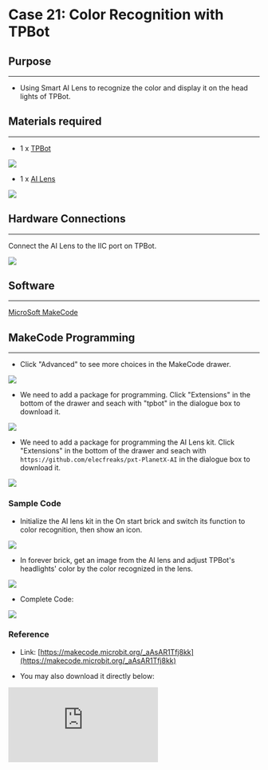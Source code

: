 # Case 21: Color Recognition with TPBot

## Purpose
---
- Using Smart AI Lens to recognize the color and display it on the head lights of TPBot.

## Materials required
---

- 1 x [TPBot](https://www.elecfreaks.com/tpbot.html)

![](./images/TPBot_tianpeng_case_20_01.png)

- 1 x  [AI Lens](https://www.elecfreaks.com/elecfreaks-smart-ai-lens-kit.html)

![](./images/TPBot_tianpeng_case_20_02.png)

## Hardware Connections
---
Connect the AI Lens to the IIC port on TPBot.

![](./images/TPBot_tianpeng_case_20_03.png)

## Software
---

[MicroSoft MakeCode](https://makecode.microbit.org/#)


## MakeCode Programming
---


- Click "Advanced" to see more choices in the MakeCode drawer.

![](./images/TPBot_tianpeng_case_20_04.png)

- We need to add a package for programming. Click "Extensions" in the bottom of the drawer and seach with "tpbot" in the dialogue box to download it.

![](./images/TPBot_tianpeng_case_20_05.png)

- We need to add a package for programming the AI Lens kit. Click "Extensions" in the bottom of the drawer and seach with `https://github.com/elecfreaks/pxt-PlanetX-AI` in the dialogue box to download it.

![](./images/TPBot_tianpeng_case_20_06.png)



### Sample Code

- Initialize the AI lens kit in the On start brick and switch its function to color recognition, then show an icon.

![](./images/TPBot_tianpeng_case_21_07.png)

- In forever brick, get an image from the AI lens and adjust TPBot's headlights' color by the color recognized in the lens.

![](./images/TPBot_tianpeng_case_21_08.png)

- Complete Code:

![](./images/TPBot_tianpeng_case_21_09.png)



### Reference
- Link: [https://makecode.microbit.org/_aAsAR1Tfj8kk](https://makecode.microbit.org/_aAsAR1Tfj8kk)

- You may also download it directly below:

<div
    style={{
        position: 'relative',
        paddingBottom: '60%',
        overflow: 'hidden',
    }}
>
    <iframe
        src="https://makecode.microbit.org/_aAsAR1Tfj8kk"
        frameborder="0"
        sandbox="allow-popups allow-forms allow-scripts allow-same-origin"
        style={{
            position: 'absolute',
            width: '100%',
            height: '100%',
        }}
    />
</div>

## Python Programming
---

Add TPBot extension: [https://www.elecfreaks.com/learn-cn/microbitKit/TPbot_tianpeng/TPbot-python.html](https://www.elecfreaks.com/learn-cn/microbitKit/TPbot_tianpeng/TPbot-python.html)

Add AI Lens extension: [https://www.elecfreaks.com/learn-cn/microbitplanetX/ai/Plant-X-EF05035-python.html](https://www.elecfreaks.com/learn-cn/microbitplanetX/ai/Plant-X-EF05035-python.html)

### Code

```
from microbit import *
from AILens import *
from TPBot import *

tp = TPBOT()
ai = AILENS()
# Set the function of AI Lens in color recognition
ai.switch_function(Color)
tp.set_motors_speed(40,40)
while True:
    #  Get an image
    ai.get_image()
    if (ai.get_color_type() == "Blue"):
        tp.set_car_light(0, 0, 255)
        tp.set_car_light(0, 0, 255)
    if (ai.get_color_type() == "Red"):
        tp.set_car_light(255, 0, 0)
        tp.set_car_light(255, 0, 0)
    if (ai.get_color_type() == "Green"):
        tp.set_car_light(0, 255, 0)
        tp.set_car_light(0, 255, 0)
    if (ai.get_color_type() == "Yellow"):
        tp.set_car_light(255, 255, 0)
        tp.set_car_light(255, 255, 0)
```

### Result

The TPBot drives forward,
If the blue card is recognized, the TPBot lights on in blue;
If the red card is recognized, the TPBot lights on in red;
If the green card is recognized, the TPBot lights on in green;
If the yellow card is recognized, the TPBot lights on in yellow.


## Exploration
---


## FAQ
---
Q: TPBot doesn't work with the sample code.
A: It is probably due to the lack of battery power, please try adding the speed of the TPBot or replacing with new batteries.
Q: The AI Lens is not working,  and it does not go to the function page with the sample code.
A: Please try replacing with new batteries.

## Relevant File
---
